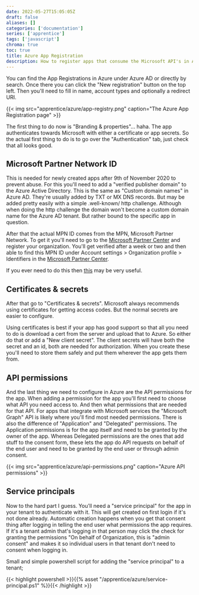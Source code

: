 ```yaml
---
date: 2022-05-27T15:05:05Z
draft: false
aliases: []
categories: ['documentation']
series: ['apprentice']
tags: ['javascript']
chroma: true
toc: true
title: Azure App Registration
description: How to register apps that consume the Microsoft API's in Azure
---
```


You can find the App Registrations in Azure under Azure AD or directly by search.
Once there you can click the "New registration" button on the top left.
Then you'll need to fill in name, account types and optionally a redirect URI.

{{< img src="apprentice/azure/app-registry.png" caption="The Azure App Registration page" >}}

The first thing to do now is "Branding & properties"... haha.
The app authenticates towards Microsoft with either a certificate or app secrets.
So the actual first thing to do is to go over the "Authentication" tab, just check that all looks good.

## Microsoft Partner Network ID
This is needed for newly created apps after 9th of November 2020 to prevent abuse.
For this you'll need to add a "verified publisher domain" to the Azure Active Directory.
This is the same as "Custom domain names" in Azure AD.
They're usually added by TXT or MX DNS records.
But may be added pretty easily with a simple .well-known/ http challenge.
Although when doing the http challenge the domain won't become a custom domain name for the Azure AD tenant.
But rather bound to the specific app in question.

After that the actual MPN ID comes from the MPN, Microsoft Partner Network.
To get it you'll need to go to the [Microsoft Partner Center](https://partner.microsoft.com/) and register your organization.
You'll get verified after a week or two and then able to find this MPN ID under Account settings > Organization profile > Identifiers in the [Microsoft Partner Center](https://partner.microsoft.com/).

If you ever need to do this then [this](https://docs.microsoft.com/en-us/azure/active-directory/develop/troubleshoot-publisher-verification) may be very useful.

## Certificates & secrets
After that go to "Certificates & secrets".
Microsoft always recommends using certificates for getting access codes.
But the normal secrets are easier to configure.

Using certificates is best if your app has good support so that all you need to do is download a cert from the server and upload that to Azure.
So either do that or add a "New client secret".
The client secrets will have both the secret and an id, both are needed for authorization.
When you create these you'll need to store them safely and put them wherever the app gets them from.

## API permissions
And the last thing we need to configure in Azure are the API permissions for the app.
When adding a permission for the app you'll first need to choose what API you need access to.
And then what permissions that are needed for that API.
For apps that integrate with Microsoft services the "Microsoft Graph" API is likely where you'll find most needed permissions.
There is also the difference of "Application" and "Delegated" permissions.
The Application permissions is for the app itself and need to be granted by the owner of the app.
Whereas Delegated permissions are the ones that add stuff to the consent form, these lets the app do API requests on behalf of the end user and need to be granted by the end user or through admin consent.

{{< img src="apprentice/azure/api-permissions.png" caption="Azure API permissions" >}}

## Service principals
Now to the hard part I guess.
You'll need a "service principal" for the app in your tenant to authenticate with it.
This will get created on first login if it's not done already.
Automatic creation happens when you get that consent thing after logging in telling the end user what permissions the app requires.
If it's a tenant admin that's logging in that person may click the check for granting the permissions "On behalf of Organization, this is "admin consent" and makes it so individual users in that tenant don't need to consent when logging in.

Small and simple powershell script for adding the "service principal" to a tenant;

{{< highlight powershell >}}{{% asset "/apprentice/azure/service-principal.ps1" %}}{{< /highlight >}}

